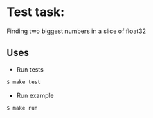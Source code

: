 # Test task:
Finding two biggest numbers in a slice of float32

## Uses
- Run tests
```sh
$ make test
```
- Run example
```sh
$ make run
```
